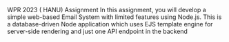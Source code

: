 WPR 2023 ( HANU) Assignment
In this assignment, you will develop a simple web-based Email System with limited features
using Node.js. This is a database-driven Node application which uses EJS template engine for
server-side rendering and just one API endpoint in the backend 
